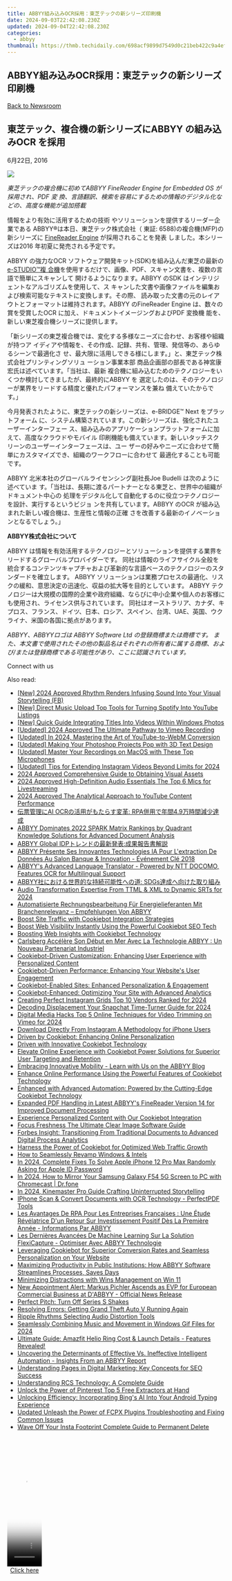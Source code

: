 ```yaml
---
title: ABBYY組み込みOCR採用：東芝テックの新シリーズ印刷機
date: 2024-09-03T22:42:08.230Z
updated: 2024-09-04T22:42:08.230Z
categories:
  - abbyy
thumbnail: https://thmb.techidaily.com/698acf9899d7549d0c21beb422c9a4efb393d0c106634028a5e9ccbf41fc2d01.jpg
---
```


## ABBYY組み込みOCR採用：東芝テックの新シリーズ印刷機

[Back to Newsroom](https://tools.techidaily.com/abbyy/products/)

## 東芝テック、複合機の新シリーズにABBYY の組み込みOCR を採用

6月22日, 2016

![](https://content.abbyy.com/-/media/project/abbyy/abbyy/branchtemplates/shutterstock_1272462163_1296-x-729.jpg?h=729&iar=0&w=1296)

_東芝テックの複合機に初めてABBYY FineReader Engine for Embedded OS が採用され、PDF 変 換、言語翻訳、検索を容易にするための情報のデジタル化などの、高度な機能が追加搭載_

情報をより有効に活用するための技術 やソリューションを提供するリーダー企業である ABBYY®は本日、東芝テック株式会社（ 東証: 6588)の複合機(MFP)の新シリーズに [FineReader Engine](https://tools.techidaily.com/abbyy/products/) が採用されることを発表 しました。本シリーズは2016 年初夏に発売される予定です。

ABBYY の強力なOCR ソフトウェア開発キット(SDK)を組み込んだ東芝の最新の[e-STUDIO™複 合機](http://www.toshibatec.com/information/20160517%5F01.html)を使用するだけで、画像、PDF、スキャン文書を、複数の言語で簡単にスキャンして 開けるようになります。ABBYY のSDK はインテリジェントなアルゴリズムを使用して、ス キャンした文書や画像ファイルを編集および検索可能なテキストに変換します。その際、 読み取った文書の元のレイアウトとフォーマットは維持されます。ABBYY のFineReader Engine は、数々の賞を受賞したOCR に加え、ドキュメントイメージングおよびPDF 変換機 能を、新しい東芝複合機シリーズに提供します。

「新シリーズの東芝複合機では、変化する多様なニーズに合わせ、お客様や組織が持つア イディアや情報を、その作成、記録、共有、管理、発信等の、あらゆるシーンで最適化さ せ、最大限に活用しできる様にします。」と、東芝テック株式会社プリンティングソリュ ーション事業本部 商品企画部の部長である神宮康宏氏は述べています。「当社は、最新 複合機に組み込むためのテクノロジーをいくつか検討してきましたが、最終的にABBYY を 選定したのは、そのテクノロジーが業界をリードする精度と優れたパフォーマンスを兼ね 備えていたからです。」

今月発表されたように、東芝テックの新シリーズは、e-BRIDGE™ Next をプラットフォーム に、システム構築されています。この新シリーズは、強化されたユーザーインターフェー ス、組み込みのアプリケーションプラットフォームに加えて、高度なクラウドやモバイル 印刷機能も備えています。新しいタッチスクリーンのユーザーインターフェースは、ユー ザーの好みやニーズに合わせて簡単にカスタマイズでき、組織のワークフローに合わせて 最適化することも可能です。

ABBYY 北米本社のグローバルライセンシング副社長Joe Budelli は次のように述べていま す。「当社は、長期に渡るパートナーとなる東芝と、世界中の組織がドキュメント中心の 処理をデジタル化して自動化するのに役立つテクノロジーを設計、実行するというビジョ ンを共有しています。ABBYY のOCR が組み込まれた新しい複合機は、生産性と情報の正確 さを改善する最新のイノベーションとなるでしょう。」

**ABBYY株式会社について** 

ABBYY は情報を有効活用するテクノロジーとソリューションを提供する業界をリードするグローバルプロバイダーです。 同社は情報のライフサイクル全般を統合するコンテンツキャプチャおよび革新的な言語ベースのテクノロジーのスタンダードを確立します。 ABBYY ソリューションは業務プロセスの最適化、リスクの緩和、意思決定の迅速化、収益の拡大等を目的としています。 ABBYY テクノロジーは大規模の国際的企業や政府組織、ならびに中小企業や個人のお客様にも使用され、ライセンス供与されています。 同社はオーストラリア、カナダ、キプロス、フランス、ドイツ、日本、ロシア、スペイン、台湾、UAE、英国、ウクライナ、米国の各国に拠点があります。

_ABBYY、ABBYYロゴは ABBYY Software Ltd の登録商標または商標です。 また、本文書で使用されたその他の製品名はそれぞれの所有者に属する商標、および/または登録商標である可能性があり、ここに認識されています。_

Connect with us

<ins class="adsbygoogle"
     style="display:block"
     data-ad-format="autorelaxed"
     data-ad-client="ca-pub-7571918770474297"
     data-ad-slot="1223367746"></ins>



<ins class="adsbygoogle"
     style="display:block"
     data-ad-client="ca-pub-7571918770474297"
     data-ad-slot="8358498916"
     data-ad-format="auto"
     data-full-width-responsive="true"></ins>

<span class="atpl-alsoreadstyle">Also read:</span>
<div><ul>
<li><a href="https://facebook-video-files.techidaily.com/new-2024-approved-rhythm-renders-infusing-sound-into-your-visual-storytelling-fb/"><u>[New] 2024 Approved  Rhythm Renders  Infusing Sound Into Your Visual Storytelling (FB)</u></a></li>
<li><a href="https://youtube-videos.techidaily.com/new-direct-music-upload-top-tools-for-turning-spotify-into-youtube-listings/"><u>[New] Direct Music Upload  Top Tools for Turning Spotify Into YouTube Listings</u></a></li>
<li><a href="https://extra-guidance.techidaily.com/new-quick-guide-integrating-titles-into-videos-within-windows-photos/"><u>[New] Quick Guide  Integrating Titles Into Videos Within Windows Photos</u></a></li>
<li><a href="https://screen-video-capture.techidaily.com/updated-2024-approved-the-ultimate-pathway-to-vimeo-recording/"><u>[Updated] 2024 Approved  The Ultimate Pathway to Vimeo Recording</u></a></li>
<li><a href="https://youtube-webster.techidaily.com/ed-in-2024-mastering-the-art-of-youtube-to-webm-conversion/"><u>[Updated] In 2024, Mastering the Art of YouTube-to-WebM Conversion</u></a></li>
<li><a href="https://fox-glue.techidaily.com/updated-making-your-photoshop-projects-pop-with-3d-text-design/"><u>[Updated] Making Your Photoshop Projects Pop with 3D Text Design</u></a></li>
<li><a href="https://screen-recording.techidaily.com/updated-master-your-recordings-on-macos-with-these-top-microphones/"><u>[Updated] Master Your Recordings on MacOS with These Top Microphones</u></a></li>
<li><a href="https://instagram-clips.techidaily.com/updated-tips-for-extending-instagram-videos-beyond-limits-for-2024/"><u>[Updated] Tips for Extending Instagram Videos Beyond Limits for 2024</u></a></li>
<li><a href="https://extra-hints.techidaily.com/2024-approved-comprehensive-guide-to-obtaining-visual-assets/"><u>2024 Approved  Comprehensive Guide to Obtaining Visual Assets</u></a></li>
<li><a href="https://fox-blue.techidaily.com/2024-approved-high-definition-audio-essentials-the-top-6-mics-for-livestreaming/"><u>2024 Approved  High-Definition Audio Essentials  The Top 6 Mics for Livestreaming</u></a></li>
<li><a href="https://youtube-webster.techidaily.com/approved-the-analytical-approach-to-youtube-content-performance/"><u>2024 Approved  The Analytical Approach to YouTube Content Performance</u></a></li>
<li><a href="https://solve-popular.techidaily.com/ai-ocr-rpa49/"><u>伝票管理にAI OCRの活用がもたらす変革: RPA併用で年間4.9万時間減少達成</u></a></li>
<li><a href="https://solve-popular.techidaily.com/abbyy-dominates-2022-spark-matrix-rankings-by-quadrant-knowledge-solutions-for-advanced-document-analysis/"><u>ABBYY Dominates 2022 SPARK Matrix Rankings by Quadrant Knowledge Solutions for Advanced Document Analysis</u></a></li>
<li><a href="https://solve-popular.techidaily.com/abbyy-global-idp/"><u>ABBYY Global IDPトレンドの最新発表:成果報告書解説</u></a></li>
<li><a href="https://solve-popular.techidaily.com/abbyy-presente-ses-innovantes-technologies-ia-pour-lextraction-de-donnees-au-salon-banque-and-innovation-evenement-cle-2018/"><u>ABBYY Présente Ses Innovantes Technologies IA Pour L'extraction De Données Au Salon Banque & Innovation - Événement Clé 2018</u></a></li>
<li><a href="https://solve-popular.techidaily.com/abbyys-advanced-language-translator-powered-by-ntt-docomo-features-ocr-for-multilingual-support/"><u>ABBYY's Advanced Language Translator - Powered by NTT DOCOMO, Features OCR for Multilingual Support</u></a></li>
<li><a href="https://solve-popular.techidaily.com/abbyy-sdgs/"><u>ABBYY社における世界的な持続可能性への道: SDGs達成へ向けた取り組み</u></a></li>
<li><a href="https://vp-tips.techidaily.com/audio-transformation-expertise-from-ttml-and-xml-to-dynamic-srts-for-2024/"><u>Audio Transformation Expertise  From TTML & XML to Dynamic SRTs for 2024</u></a></li>
<li><a href="https://solve-popular.techidaily.com/automatisierte-rechnungsbearbeitung-fur-energielieferanten-mit-branchenrelevanz-empfehlungen-von-abbyy/"><u>Automatisierte Rechnungsbearbeitung Für Energielieferanten Mit Branchenrelevanz – Empfehlungen Von ABBYY</u></a></li>
<li><a href="https://solve-popular.techidaily.com/boost-site-traffic-with-cookiebot-integration-strategies/"><u>Boost Site Traffic with Cookiebot Integration Strategies</u></a></li>
<li><a href="https://solve-popular.techidaily.com/boost-web-visibility-instantly-using-the-powerful-cookiebot-seo-tech/"><u>Boost Web Visibility Instantly Using the Powerful Cookiebot SEO Tech</u></a></li>
<li><a href="https://solve-popular.techidaily.com/boosting-web-insights-with-cookiebot-technology/"><u>Boosting Web Insights with Cookiebot Technology</u></a></li>
<li><a href="https://solve-popular.techidaily.com/carlsberg-accelere-son-debut-en-mer-avec-la-technologie-abbyy-un-nouveau-partenariat-industriel/"><u>Carlsberg Accélère Son Début en Mer Avec La Technologie ABBYY : Un Nouveau Partenariat Industriel</u></a></li>
<li><a href="https://solve-popular.techidaily.com/cookiebot-driven-customization-enhancing-user-experience-with-personalized-content/"><u>Cookiebot-Driven Customization: Enhancing User Experience with Personalized Content</u></a></li>
<li><a href="https://solve-popular.techidaily.com/cookiebot-driven-performance-enhancing-your-websites-user-engagement/"><u>Cookiebot-Driven Performance: Enhancing Your Website's User Engagement</u></a></li>
<li><a href="https://solve-popular.techidaily.com/cookiebot-enabled-sites-enhanced-personalization-and-engagement/"><u>Cookiebot-Enabled Sites: Enhanced Personalization & Engagement</u></a></li>
<li><a href="https://solve-popular.techidaily.com/cookiebot-enhanced-optimizing-your-site-with-advanced-analytics/"><u>Cookiebot-Enhanced: Optimizing Your Site with Advanced Analytics</u></a></li>
<li><a href="https://instagram-clips.techidaily.com/creating-perfect-instagram-grids-top-10-vendors-ranked-for-2024/"><u>Creating Perfect Instagram Grids  Top 10 Vendors Ranked for 2024</u></a></li>
<li><a href="https://snapchat-videos.techidaily.com/decoding-displacement-your-snapchat-time-turner-guide-for-2024/"><u>Decoding Displacement  Your Snapchat Time-Turner Guide for 2024</u></a></li>
<li><a href="https://vimeo-videos.techidaily.com/digital-media-hacks-top-5-online-techniques-for-video-trimming-on-vimeo-for-2024/"><u>Digital Media Hacks  Top 5 Online Techniques for Video Trimming on Vimeo for 2024</u></a></li>
<li><a href="https://instagram-clips.techidaily.com/download-directly-from-instagram-a-methodology-for-iphone-users/"><u>Download Directly From Instagram  A Methodology for iPhone Users</u></a></li>
<li><a href="https://solve-popular.techidaily.com/driven-by-cookiebot-enhancing-online-personalization/"><u>Driven by Cookiebot: Enhancing Online Personalization</u></a></li>
<li><a href="https://solve-popular.techidaily.com/driven-with-innovative-cookiebot-technology/"><u>Driven with Innovative Cookiebot Technology</u></a></li>
<li><a href="https://solve-popular.techidaily.com/elevate-online-experience-with-cookiebot-power-solutions-for-superior-user-targeting-and-retention/"><u>Elevate Online Experience with Cookiebot Power Solutions for Superior User Targeting and Retention</u></a></li>
<li><a href="https://solve-popular.techidaily.com/embracing-innovative-mobility-learn-with-us-on-the-abbyy-blog/"><u>Embracing Innovative Mobility - Learn with Us on the ABBYY Blog</u></a></li>
<li><a href="https://solve-popular.techidaily.com/enhance-online-performance-using-the-powerful-features-of-cookiebot-technology/"><u>Enhance Online Performance Using the Powerful Features of Cookiebot Technology</u></a></li>
<li><a href="https://solve-popular.techidaily.com/enhanced-with-advanced-automation-powered-by-the-cutting-edge-cookiebot-technology/"><u>Enhanced with Advanced Automation: Powered by the Cutting-Edge Cookiebot Technology</u></a></li>
<li><a href="https://solve-popular.techidaily.com/expanded-pdf-handling-in-latest-abbyys-finereader-version-14-for-improved-document-processing/"><u>Expanded PDF Handling in Latest ABBYY's FineReader Version 14 for Improved Document Processing</u></a></li>
<li><a href="https://solve-popular.techidaily.com/experience-personalized-content-with-our-cookiebot-integration/"><u>Experience Personalized Content with Our Cookiebot Integration</u></a></li>
<li><a href="https://extra-resources.techidaily.com/focus-freshness-the-ultimate-clear-image-software-guide/"><u>Focus Freshness  The Ultimate Clear Image Software Guide</u></a></li>
<li><a href="https://solve-popular.techidaily.com/forbes-insight-transitioning-from-traditional-documents-to-advanced-digital-process-analytics/"><u>Forbes Insight: Transitioning From Traditional Documents to Advanced Digital Process Analytics</u></a></li>
<li><a href="https://solve-popular.techidaily.com/harness-the-power-of-cookiebot-for-optimized-web-traffic-growth/"><u>Harness the Power of Cookiebot for Optimized Web Traffic Growth</u></a></li>
<li><a href="https://driver-install.techidaily.com/how-to-seamlessly-revamp-windows-and-intels/"><u>How to Seamlessly Revamp Windows & Intels</u></a></li>
<li><a href="https://ios-unlock.techidaily.com/in-2024-complete-fixes-to-solve-apple-iphone-12-pro-max-randomly-asking-for-apple-id-password-by-drfone-ios/"><u>In 2024, Complete Fixes To Solve Apple iPhone 12 Pro Max Randomly Asking for Apple ID Password</u></a></li>
<li><a href="https://screen-mirror.techidaily.com/in-2024-how-to-mirror-your-samsung-galaxy-f54-5g-screen-to-pc-with-chromecast-drfone-by-drfone-android/"><u>In 2024, How to Mirror Your Samsung Galaxy F54 5G Screen to PC with Chromecast | Dr.fone</u></a></li>
<li><a href="https://extra-guidance.techidaily.com/in-2024-kinemaster-pro-guide-crafting-uninterrupted-storytelling/"><u>In 2024, Kinemaster Pro Guide  Crafting Uninterrupted Storytelling</u></a></li>
<li><a href="https://solve-popular.techidaily.com/iphone-scan-and-convert-documents-with-ocr-technology-perfectpdf-tools/"><u>IPhone Scan & Convert Documents with OCR Technology - PerfectPDF Tools</u></a></li>
<li><a href="https://solve-popular.techidaily.com/les-avantages-de-rpa-pour-les-entreprises-francaises-une-etude-revelatrice-dun-retour-sur-investissement-positif-des-la-premiere-annee-informations-par-abby29/"><u>Les Avantages De RPA Pour Les Entreprises Françaises : Une Étude Révélatrice D'un Retour Sur Investissement Positif Dès La Première Année - Informations Par ABBYY</u></a></li>
<li><a href="https://solve-popular.techidaily.com/les-dernieres-avancees-de-machine-learning-sur-la-solution-flexicapture-optimiser-avec-abbyy-technologie/"><u>Les Dernières Avancées De Machine Learning Sur La Solution FlexiCapture - Optimiser Avec ABBYY Technologie</u></a></li>
<li><a href="https://solve-popular.techidaily.com/leveraging-cookiebot-for-superior-conversion-rates-and-seamless-personalization-on-your-website/"><u>Leveraging Cookiebot for Superior Conversion Rates and Seamless Personalization on Your Website</u></a></li>
<li><a href="https://solve-popular.techidaily.com/maximizing-productivity-in-public-institutions-how-abbyy-software-streamlines-processes-saves-days/"><u>Maximizing Productivity in Public Institutions: How ABBYY Software Streamlines Processes, Saves Days</u></a></li>
<li><a href="https://windows11.techidaily.com/minimizing-distractions-with-wins-management-on-win-11/"><u>Minimizing Distractions with Wins Management on Win 11</u></a></li>
<li><a href="https://solve-popular.techidaily.com/new-appointment-alert-markus-pichler-ascends-as-evp-for-european-commercial-business-at-dabbyy-official-news-release/"><u>New Appointment Alert: Markus Pichler Ascends as EVP for European Commercial Business at D'ABBYY - Official News Release</u></a></li>
<li><a href="https://games-able.techidaily.com/perfect-pitch-turn-off-series-s-shakes/"><u>Perfect Pitch: Turn Off Series S Shakes</u></a></li>
<li><a href="https://win-solutions.techidaily.com/resolving-errors-getting-grand-theft-auto-v-running-again/"><u>Resolving Errors: Getting Grand Theft Auto V Running Again</u></a></li>
<li><a href="https://youtube-data.techidaily.com/e-rhythms-selecting-audio-distortion-tools/"><u>Ripple Rhythms  Selecting Audio Distortion Tools</u></a></li>
<li><a href="https://sound-tweaking.techidaily.com/seamlessly-combining-music-and-movement-in-windows-gif-files-for-2024/"><u>Seamlessly Combining Music and Movement in Windows Gif Files for 2024</u></a></li>
<li><a href="https://buynow-help.techidaily.com/1723057691834-ultimate-guide-amazfit-helio-ring-cost-and-launch-details-features-revealed/"><u>Ultimate Guide: Amazfit Helio Ring Cost & Launch Details - Features Revealed!</u></a></li>
<li><a href="https://solve-popular.techidaily.com/uncovering-the-determinants-of-effective-vs-ineffective-intelligent-automation-insights-from-an-abbyy-report/"><u>Uncovering the Determinants of Effective Vs. Ineffective Intelligent Automation - Insights From an ABBYY Report</u></a></li>
<li><a href="https://solve-popular.techidaily.com/understanding-pages-in-digital-marketing-key-concepts-for-seo-success/"><u>Understanding Pages in Digital Marketing: Key Concepts for SEO Success</u></a></li>
<li><a href="https://tech-renaissance.techidaily.com/understanding-rcs-technology-a-complete-guide/"><u>Understanding RCS Technology: A Complete Guide</u></a></li>
<li><a href="https://extra-hints.techidaily.com/unlock-the-power-of-pinterest-top-5-free-extractors-at-hand/"><u>Unlock the Power of Pinterest  Top 5 Free Extractors at Hand</u></a></li>
<li><a href="https://tech-revival.techidaily.com/unlocking-efficiency-incorporating-bings-ai-into-your-android-typing-experience/"><u>Unlocking Efficiency: Incorporating Bing's AI Into Your Android Typing Experience</u></a></li>
<li><a href="https://video-content-creator.techidaily.com/updated-unleash-the-power-of-fcpx-plugins-troubleshooting-and-fixing-common-issues/"><u>Updated Unleash the Power of FCPX Plugins Troubleshooting and Fixing Common Issues</u></a></li>
<li><a href="https://instagram-videos.techidaily.com/wave-off-your-insta-footprint-complete-guide-to-permanent-delete/"><u>Wave Off Your Insta Footprint  Complete Guide to Permanent Delete</u></a></li>
</ul></div>

<!-- affiliate ads begin -->
<span id="1975555">
					<video width="80" height="300" style="cursor:pointer"
           poster="//a.impactradius-go.com/display-clicktoplayimage/1975555.png"
           onclick="if(!this.playClicked){this.play();this.setAttribute('controls',true);this.playClicked=true;}">
	   <source src="//a.impactradius-go.com/display-ad/22993-1975555">
	   <img src="//a.impactradius-go.com/display-clicktoplayimage/1975555.png" style="border: none; height: 100%; width: 100%; object-fit: contain">
	</video>
	<div style="width:80px;text-align:center"><a href="javascript:window.open(decodeURIComponent('https%3A%2F%2Fhomestyler.sjv.io%2Fc%2F5597632%2F1975555%2F22993'), '_blank');void(0);">Click here</a></div>
</span>
<img height="0" width="0" src="https://imp.pxf.io/i/5597632/1975555/22993" style="position:absolute;visibility:hidden;" border="0" />
<!-- affiliate ads end -->